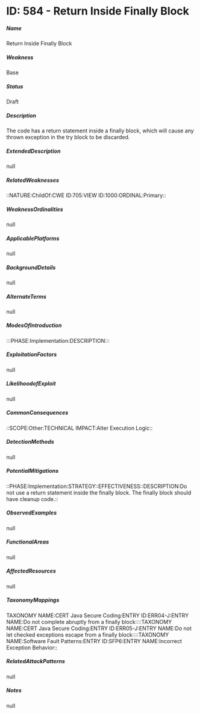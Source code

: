 # ID: 584 - Return Inside Finally Block
<h5>Name</h5>Return Inside Finally Block
<h5>Weakness</h5>Base
<h5>Status</h5>Draft
<h5>Description</h5>The code has a return statement inside a finally block, which will cause any thrown exception in the try block to be discarded.
<h5>ExtendedDescription</h5>null
<h5>RelatedWeaknesses</h5>::NATURE:ChildOf:CWE ID:705:VIEW ID:1000:ORDINAL:Primary::
<h5>WeaknessOrdinalities</h5>null
<h5>ApplicablePlatforms</h5>null
<h5>BackgroundDetails</h5>null
<h5>AlternateTerms</h5>null
<h5>ModesOfIntroduction</h5>:::PHASE:Implementation:DESCRIPTION:::
<h5>ExploitationFactors</h5>null
<h5>LikelihoodofExploit</h5>null
<h5>CommonConsequences</h5>::SCOPE:Other:TECHNICAL IMPACT:Alter Execution Logic::
<h5>DetectionMethods</h5>null
<h5>PotentialMitigations</h5>::PHASE:Implementation:STRATEGY::EFFECTIVENESS::DESCRIPTION:Do not use a return statement inside the finally block. The finally block should have cleanup code.::
<h5>ObservedExamples</h5>null
<h5>FunctionalAreas</h5>null
<h5>AffectedResources</h5>null
<h5>TaxonomyMappings</h5>TAXONOMY NAME:CERT Java Secure Coding:ENTRY ID:ERR04-J:ENTRY NAME:Do not complete abruptly from a finally block::::TAXONOMY NAME:CERT Java Secure Coding:ENTRY ID:ERR05-J:ENTRY NAME:Do not let checked exceptions escape from a finally block::::TAXONOMY NAME:Software Fault Patterns:ENTRY ID:SFP6:ENTRY NAME:Incorrect Exception Behavior::
<h5>RelatedAttackPatterns</h5>null
<h5>Notes</h5>null

